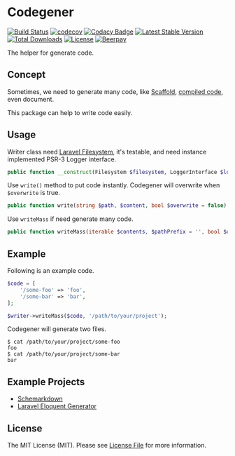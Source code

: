 # Codegener

[![Build Status](https://travis-ci.com/MilesChou/codegener.svg?branch=master)](https://travis-ci.com/MilesChou/codegener)
[![codecov](https://codecov.io/gh/MilesChou/codegener/branch/master/graph/badge.svg)](https://codecov.io/gh/MilesChou/codegener)
[![Codacy Badge](https://api.codacy.com/project/badge/Grade/28b1ac29684847789995fe1c46f598ac)](https://www.codacy.com/manual/MilesChou/codegener)
[![Latest Stable Version](https://poser.pugx.org/MilesChou/codegener/v/stable)](https://packagist.org/packages/MilesChou/codegener)
[![Total Downloads](https://poser.pugx.org/MilesChou/codegener/d/total.svg)](https://packagist.org/packages/MilesChou/codegener)
[![License](https://poser.pugx.org/MilesChou/codegener/license)](https://packagist.org/packages/MilesChou/codegener)
[![Beerpay](https://beerpay.io/MilesChou/codegener/badge.svg?style=flat)](https://beerpay.io/MilesChou/codegener)

The helper for generate code.

## Concept

Sometimes, we need to generate many code, like [Scaffold](https://en.wikipedia.org/wiki/Scaffold_(programming)), [compiled code](https://en.wikipedia.org/wiki/Code_generation_(compiler)), even document.

This package can help to write code easily.

## Usage

Writer class need [Laravel Filesystem](), it's testable, and need instance implemented PSR-3 Logger interface.

```php
public function __construct(Filesystem $filesystem, LoggerInterface $logger)
```

Use `write()` method to put code instantly. Codegener will overwrite when `$overwrite` is true.

```php
public function write(string $path, $content, bool $overwrite = false): void
```

Use `writeMass` if need generate many code.

```php
public function writeMass(iterable $contents, $pathPrefix = '', bool $overwrite = false): void
```

## Example

Following is an example code.

```php
$code = [
    '/some-foo' => 'foo',
    '/some-bar' => 'bar',
];

$writer->writeMass($code, '/path/to/your/project');
```

Codegener will generate two files.

```
$ cat /path/to/your/project/some-foo
foo
$ cat /path/to/your/project/some-bar
bar
```

## Example Projects

* [Schemarkdown](https://github.com/MilesChou/schemarkdown)
* [Laravel Eloquent Generator](https://github.com/104corp/laravel-eloquent-generator)

## License

The MIT License (MIT). Please see [License File](LICENSE) for more information.
